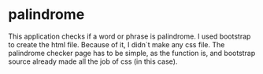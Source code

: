 # palindrome
This application checks if a word or phrase is palindrome.
I used bootstrap to create the html file. Because of it, I didn`t make any css file. The palindrome checker page has to be simple, as the function is, and bootstrap source already made all the job of css (in this case).
